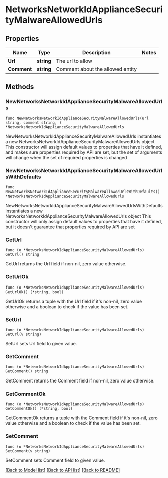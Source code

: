 # NetworksNetworkIdApplianceSecurityMalwareAllowedUrls

## Properties

Name | Type | Description | Notes
------------ | ------------- | ------------- | -------------
**Url** | **string** | The url to allow | 
**Comment** | **string** | Comment about the allowed entity | 

## Methods

### NewNetworksNetworkIdApplianceSecurityMalwareAllowedUrls

`func NewNetworksNetworkIdApplianceSecurityMalwareAllowedUrls(url string, comment string, ) *NetworksNetworkIdApplianceSecurityMalwareAllowedUrls`

NewNetworksNetworkIdApplianceSecurityMalwareAllowedUrls instantiates a new NetworksNetworkIdApplianceSecurityMalwareAllowedUrls object
This constructor will assign default values to properties that have it defined,
and makes sure properties required by API are set, but the set of arguments
will change when the set of required properties is changed

### NewNetworksNetworkIdApplianceSecurityMalwareAllowedUrlsWithDefaults

`func NewNetworksNetworkIdApplianceSecurityMalwareAllowedUrlsWithDefaults() *NetworksNetworkIdApplianceSecurityMalwareAllowedUrls`

NewNetworksNetworkIdApplianceSecurityMalwareAllowedUrlsWithDefaults instantiates a new NetworksNetworkIdApplianceSecurityMalwareAllowedUrls object
This constructor will only assign default values to properties that have it defined,
but it doesn't guarantee that properties required by API are set

### GetUrl

`func (o *NetworksNetworkIdApplianceSecurityMalwareAllowedUrls) GetUrl() string`

GetUrl returns the Url field if non-nil, zero value otherwise.

### GetUrlOk

`func (o *NetworksNetworkIdApplianceSecurityMalwareAllowedUrls) GetUrlOk() (*string, bool)`

GetUrlOk returns a tuple with the Url field if it's non-nil, zero value otherwise
and a boolean to check if the value has been set.

### SetUrl

`func (o *NetworksNetworkIdApplianceSecurityMalwareAllowedUrls) SetUrl(v string)`

SetUrl sets Url field to given value.


### GetComment

`func (o *NetworksNetworkIdApplianceSecurityMalwareAllowedUrls) GetComment() string`

GetComment returns the Comment field if non-nil, zero value otherwise.

### GetCommentOk

`func (o *NetworksNetworkIdApplianceSecurityMalwareAllowedUrls) GetCommentOk() (*string, bool)`

GetCommentOk returns a tuple with the Comment field if it's non-nil, zero value otherwise
and a boolean to check if the value has been set.

### SetComment

`func (o *NetworksNetworkIdApplianceSecurityMalwareAllowedUrls) SetComment(v string)`

SetComment sets Comment field to given value.



[[Back to Model list]](../README.md#documentation-for-models) [[Back to API list]](../README.md#documentation-for-api-endpoints) [[Back to README]](../README.md)


